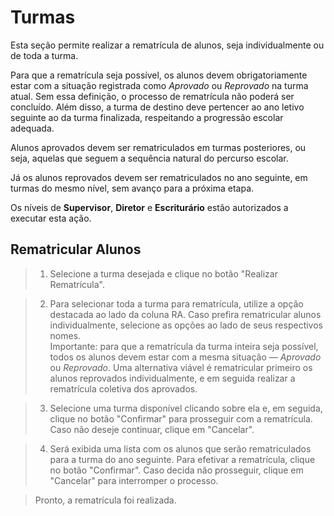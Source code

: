 # Turmas
Esta seção permite realizar a rematrícula de alunos, seja individualmente ou de toda a turma.

Para que a rematrícula seja possível, os alunos devem obrigatoriamente estar com a situação registrada como *Aprovado* ou *Reprovado* na turma atual. Sem essa definição, o processo de rematrícula não poderá ser concluído. Além disso, a turma de destino deve pertencer ao ano letivo seguinte ao da turma finalizada, respeitando a progressão escolar adequada.

Alunos aprovados devem ser rematriculados em turmas posteriores, ou seja, aquelas que seguem a sequência natural do percurso escolar.

Já os alunos reprovados devem ser rematriculados no ano seguinte, em turmas do mesmo nível, sem avanço para a próxima etapa. 

Os níveis de **Supervisor**, **Diretor** e **Escriturário** estão autorizados a executar esta ação.

## Rematricular Alunos

> 1. Selecione a turma desejada e clique no botão "Realizar Rematrícula".
> <!-- colocar imagem -->
  
> 2. Para selecionar toda a turma para rematrícula, utilize a opção destacada ao lado da coluna RA. Caso prefira rematricular alunos individualmente, selecione as opções ao lado de seus respectivos nomes.  
> Importante: para que a rematrícula da turma inteira seja possível, todos os alunos devem estar com a mesma situação — *Aprovado* ou *Reprovado*. Uma alternativa viável é rematricular primeiro os alunos reprovados individualmente, e em seguida realizar a rematrícula coletiva dos aprovados. 
> <!-- colocar imagem -->

> 3. Selecione uma turma disponível clicando sobre ela e, em seguida, clique no botão "Confirmar" para prosseguir com a rematrícula. Caso não deseje continuar, clique em "Cancelar".
> <!-- colocar imagem -->

> 4. Será exibida uma lista com os alunos que serão rematriculados para a turma do ano seguinte. Para efetivar a rematrícula, clique no botão "Confirmar". Caso decida não prosseguir, clique em "Cancelar" para interromper o processo.
> <!-- colocar imagem -->

> Pronto, a rematrícula foi realizada.